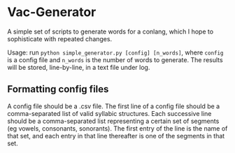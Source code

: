 # Vac-Generator

A simple set of scripts to generate words for a conlang, which I hope to sophisticate with repeated changes.

Usage: run `python simple_generator.py [config] [n_words]`, where `config` is a config file and `n_words` is the number of words to generate. The results will be stored, line-by-line, in a text file under log.

## Formatting config files
A config file should be a .csv file.
The first line of a config file should be a comma-separated list of valid syllabic structures.
Each successive line should be a comma-separated list representing a certain set of segments (eg vowels, consonants, sonorants). The first entry of the line is the name of that set, and each entry in that line thereafter is one of the segments in that set.
 
